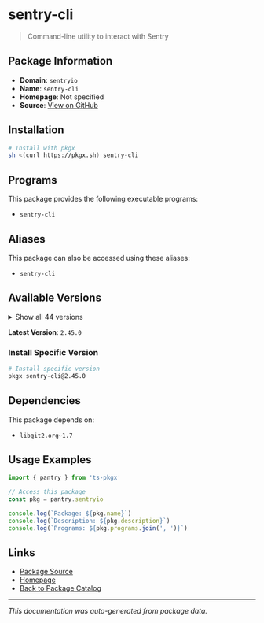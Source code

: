 # sentry-cli

> Command-line utility to interact with Sentry

## Package Information

- **Domain**: `sentryio`
- **Name**: `sentry-cli`
- **Homepage**: Not specified
- **Source**: [View on GitHub](https://github.com/pkgxdev/pantry/tree/main/projects/sentry.io/package.yml)

## Installation

```bash
# Install with pkgx
sh <(curl https://pkgx.sh) sentry-cli
```

## Programs

This package provides the following executable programs:

- `sentry-cli`

## Aliases

This package can also be accessed using these aliases:

- `sentry-cli`

## Available Versions

<details>
<summary>Show all 44 versions</summary>

- `2.45.0`, `2.44.0`, `2.43.1`, `2.43.0`, `2.42.5`
- `2.42.4`, `2.42.3`, `2.42.2`, `2.42.1`, `2.42.0`
- `2.41.1`, `2.41.0`, `2.40.0`, `2.39.1`, `2.39.0`
- `2.38.2`, `2.38.1`, `2.38.0`, `2.37.0`, `2.36.6`
- `2.36.5`, `2.36.4`, `2.36.3`, `2.36.2`, `2.36.1`
- `2.36.0`, `2.35.0`, `2.34.1`, `2.34.0`, `2.33.1`
- `2.33.0`, `2.32.2`, `2.32.1`, `2.32.0`, `2.31.2`
- `2.31.1`, `2.31.0`, `2.30.5`, `2.30.4`, `2.30.3`
- `2.30.2`, `2.30.1`, `2.30.0`, `2.29.1`

</details>

**Latest Version**: `2.45.0`

### Install Specific Version

```bash
# Install specific version
pkgx sentry-cli@2.45.0
```

## Dependencies

This package depends on:

- `libgit2.org~1.7`

## Usage Examples

```typescript
import { pantry } from 'ts-pkgx'

// Access this package
const pkg = pantry.sentryio

console.log(`Package: ${pkg.name}`)
console.log(`Description: ${pkg.description}`)
console.log(`Programs: ${pkg.programs.join(', ')}`)
```

## Links

- [Package Source](https://github.com/pkgxdev/pantry/tree/main/projects/sentry.io/package.yml)
- [Homepage](#)
- [Back to Package Catalog](../package-catalog.md)

---

*This documentation was auto-generated from package data.*
